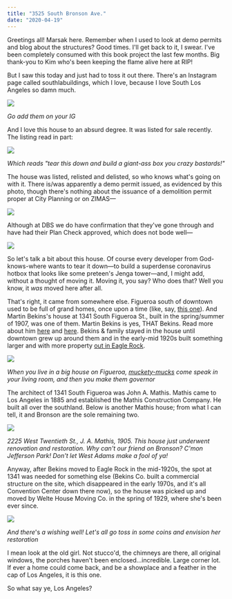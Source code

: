 ```yaml
---
title: "3525 South Bronson Ave."
date: "2020-04-19"
---
```


Greetings all! Marsak here. Remember when I used to look at demo permits and blog about the structures? Good times. I'll get back to it, I swear. I've been completely consumed with this book project the last few months. Big thank-you to Kim who's been keeping the flame alive here at RIP!

But I saw this today and just had to toss it out there. There's an Instagram page called southlabuildings, which I love, because I love South Los Angeles so damn much.

![](/images/Screen-Shot-2020-04-19-at-1.17.18-PM-1024x658.jpg)

_Go add them on your IG_

And I love this house to an absurd degree. It was listed for sale recently. The listing read in part:

![](/images/2ada8-screen-shot-2020-04-19-at-1.31.25-pm.jpg)

_Which reads "tear this down and build a giant-ass box you crazy bastards!"_

The house was listed, relisted and delisted, so who knows what's going on with it. There is/was apparently a demo permit issued, as evidenced by this photo, though there's nothing about the issuance of a demolition permit proper at City Planning or on ZIMAS—

![](/images/16b62-screen-shot-2020-04-19-at-1.41.07-pm.jpg)

Although at DBS we do have confirmation that they've gone through and have had their Plan Check approved, which does not bode well—

![](/images/c4848-screen-shot-2020-04-19-at-5.36.53-pm.jpg)

So let's talk a bit about this house. Of course every developer from God-knows-where wants to tear it down—to build a superdense coronavirus hotbox that looks like some preteen's Jenga tower—and, I might add, without a thought of moving it. Moving it, you say? Who does that? Well you know, it _was_ moved here after all.

That's right, it came from somewhere else. Figueroa south of downtown used to be full of grand homes, once upon a time (like, say, [this one](https://en.wikipedia.org/wiki/Stimson_House)). And Martin Bekins's house at 1341 South Figueroa St., built in the spring/summer of 1907, was one of them. Martin Bekins is yes, THAT Bekins. Read more about him [here](https://www.newnetherlandinstitute.org/history-and-heritage/dutch_americans/martin-bekins/) and [here](https://www.latimes.com/archives/la-xpm-1989-03-01-vw-725-story.html). Bekins & family stayed in the house until downtown grew up around them and in the early-mid 1920s built something larger and with more property [out in Eagle Rock](https://www.realtor.com/news/unique-homes/chateau-emanuel-eagle-rock/).

![](/images/76081-screen-shot-2020-04-19-at-3.42.18-pm.jpg)

_When you live in a big house on Figueroa, [muckety-mucks](https://en.wikipedia.org/wiki/William_Stephens) come speak in your living room, and then you make them governor_

The architect of 1341 South Figueroa was John A. Mathis. Mathis came to Los Angeles in 1885 and established the Mathis Construction Company. He built all over the southland. Below is another Mathis house; from what I can tell, it and Bronson are the sole remaining two.

![](/images/Screen-Shot-2020-04-19-at-2.15.22-PM-1024x697.jpg)

_2225 West Twentieth St., J. A. Mathis, 1905. This house just underwent renovation and restoration. Why can't our friend on Bronson? C'mon Jefferson Park! Don't let West Adams make a fool of ya!_

Anyway, after Bekins moved to Eagle Rock in the mid-1920s, the spot at 1341 was needed for something else (Bekins Co. built a commercial structure on the site, which disappeared in the early 1970s, and it's all Convention Center down there now), so the house was picked up and moved by Welte House Moving Co. in the spring of 1929, where she's been ever since.

![](/images/Screen-Shot-2020-04-19-at-2.39.12-PM-1024x661.jpg)

_And there_'s _a wishing well! Let's all go toss in some coins and envision her restoration_

I mean look at the old girl. Not stucco'd, the chimneys are there, all original windows, the porches haven't been enclosed...incredible. Large corner lot. If ever a home could come back, and be a showplace and a feather in the cap of Los Angeles, it is this one.

So what say ye, Los Angeles?

